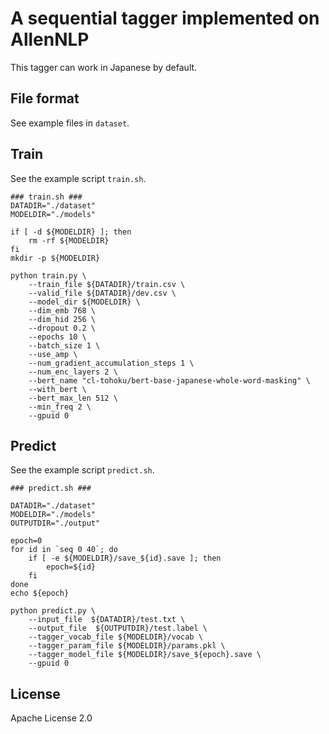 # A sequential tagger implemented on AllenNLP

This tagger can work in Japanese by default.

## File format

See example files in `dataset`.

## Train

See the example script `train.sh`.
```
### train.sh ###
DATADIR="./dataset"
MODELDIR="./models"

if [ -d ${MODELDIR} ]; then
    rm -rf ${MODELDIR}
fi
mkdir -p ${MODELDIR}

python train.py \
    --train_file ${DATADIR}/train.csv \
    --valid_file ${DATADIR}/dev.csv \
    --model_dir ${MODELDIR} \
    --dim_emb 768 \
    --dim_hid 256 \
    --dropout 0.2 \
    --epochs 10 \
    --batch_size 1 \
    --use_amp \
    --num_gradient_accumulation_steps 1 \
    --num_enc_layers 2 \
    --bert_name "cl-tohoku/bert-base-japanese-whole-word-masking" \
    --with_bert \
    --bert_max_len 512 \
    --min_freq 2 \
    --gpuid 0
```

## Predict

See the example script `predict.sh`.
```
### predict.sh ###

DATADIR="./dataset"
MODELDIR="./models"
OUTPUTDIR="./output"

epoch=0
for id in `seq 0 40`; do
    if [ -e ${MODELDIR}/save_${id}.save ]; then
        epoch=${id}
    fi
done
echo ${epoch}

python predict.py \
    --input_file  ${DATADIR}/test.txt \
    --output_file  ${OUTPUTDIR}/test.label \
    --tagger_vocab_file ${MODELDIR}/vocab \
    --tagger_param_file ${MODELDIR}/params.pkl \
    --tagger_model_file ${MODELDIR}/save_${epoch}.save \
    --gpuid 0
```

## License

Apache License 2.0
